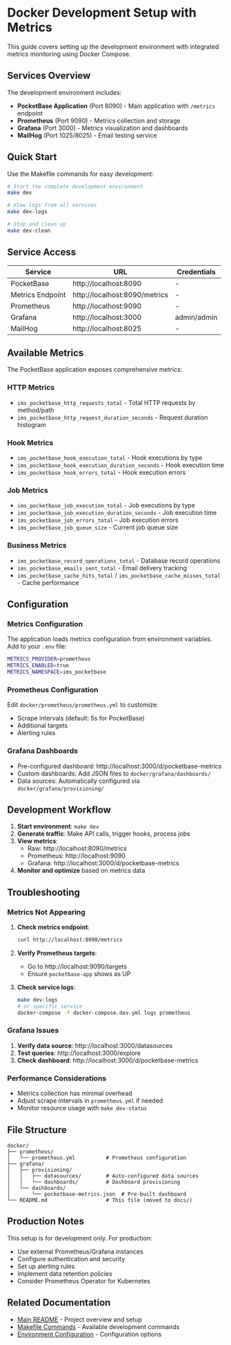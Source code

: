 # Docker Development Setup with Metrics

This guide covers setting up the development environment with integrated metrics monitoring using Docker Compose.

## Services Overview

The development environment includes:

- **PocketBase Application** (Port 8090) - Main application with `/metrics` endpoint
- **Prometheus** (Port 9090) - Metrics collection and storage
- **Grafana** (Port 3000) - Metrics visualization and dashboards
- **MailHog** (Port 1025/8025) - Email testing service

## Quick Start

Use the Makefile commands for easy development:

```bash
# Start the complete development environment
make dev

# View logs from all services
make dev-logs

# Stop and clean up
make dev-clean
```

## Service Access

| Service          | URL                           | Credentials |
| ---------------- | ----------------------------- | ----------- |
| PocketBase       | http://localhost:8090         | -           |
| Metrics Endpoint | http://localhost:8090/metrics | -           |
| Prometheus       | http://localhost:9090         | -           |
| Grafana          | http://localhost:3000         | admin/admin |
| MailHog          | http://localhost:8025         | -           |

## Available Metrics

The PocketBase application exposes comprehensive metrics:

### HTTP Metrics

- `ims_pocketbase_http_requests_total` - Total HTTP requests by method/path
- `ims_pocketbase_http_request_duration_seconds` - Request duration histogram

### Hook Metrics

- `ims_pocketbase_hook_execution_total` - Hook executions by type
- `ims_pocketbase_hook_execution_duration_seconds` - Hook execution time
- `ims_pocketbase_hook_errors_total` - Hook execution errors

### Job Metrics

- `ims_pocketbase_job_execution_total` - Job executions by type
- `ims_pocketbase_job_execution_duration_seconds` - Job execution time
- `ims_pocketbase_job_errors_total` - Job execution errors
- `ims_pocketbase_job_queue_size` - Current job queue size

### Business Metrics

- `ims_pocketbase_record_operations_total` - Database record operations
- `ims_pocketbase_emails_sent_total` - Email delivery tracking
- `ims_pocketbase_cache_hits_total` / `ims_pocketbase_cache_misses_total` - Cache performance

## Configuration

### Metrics Configuration

The application loads metrics configuration from environment variables. Add to your `.env` file:

```bash
METRICS_PROVIDER=prometheus
METRICS_ENABLED=true
METRICS_NAMESPACE=ims_pocketbase
```

### Prometheus Configuration

Edit `docker/prometheus/prometheus.yml` to customize:

- Scrape intervals (default: 5s for PocketBase)
- Additional targets
- Alerting rules

### Grafana Dashboards

- Pre-configured dashboard: http://localhost:3000/d/pocketbase-metrics
- Custom dashboards: Add JSON files to `docker/grafana/dashboards/`
- Data sources: Automatically configured via `docker/grafana/provisioning/`

## Development Workflow

1. **Start environment**: `make dev`
2. **Generate traffic**: Make API calls, trigger hooks, process jobs
3. **View metrics**:
   - Raw: http://localhost:8090/metrics
   - Prometheus: http://localhost:9090
   - Grafana: http://localhost:3000/d/pocketbase-metrics
4. **Monitor and optimize** based on metrics data

## Troubleshooting

### Metrics Not Appearing

1. **Check metrics endpoint**:

   ```bash
   curl http://localhost:8090/metrics
   ```

2. **Verify Prometheus targets**:

   - Go to http://localhost:9090/targets
   - Ensure `pocketbase-app` shows as UP

3. **Check service logs**:
   ```bash
   make dev-logs
   # or specific service
   docker-compose -f docker-compose.dev.yml logs prometheus
   ```

### Grafana Issues

1. **Verify data source**: http://localhost:3000/datasources
2. **Test queries**: http://localhost:3000/explore
3. **Check dashboard**: http://localhost:3000/d/pocketbase-metrics

### Performance Considerations

- Metrics collection has minimal overhead
- Adjust scrape intervals in `prometheus.yml` if needed
- Monitor resource usage with `make dev-status`

## File Structure

```
docker/
├── prometheus/
│   └── prometheus.yml          # Prometheus configuration
├── grafana/
│   ├── provisioning/
│   │   ├── datasources/        # Auto-configured data sources
│   │   └── dashboards/         # Dashboard provisioning
│   └── dashboards/
│       └── pocketbase-metrics.json  # Pre-built dashboard
└── README.md                   # This file (moved to docs/)
```

## Production Notes

This setup is for development only. For production:

- Use external Prometheus/Grafana instances
- Configure authentication and security
- Set up alerting rules
- Implement data retention policies
- Consider Prometheus Operator for Kubernetes

## Related Documentation

- [Main README](../README.md) - Project overview and setup
- [Makefile Commands](../README.md#makefile-commands) - Available development commands
- [Environment Configuration](../README.md#environment-configuration) - Configuration options
